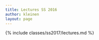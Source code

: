 ```yaml
---
title: Lectures SS 2016
author: kleinen
layout: page
---
```


{% include classes/ss2017/lectures.md %}
